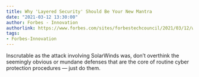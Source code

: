 ```yaml
---
title: Why 'Layered Security' Should Be Your New Mantra
date: "2021-03-12 13:30:00"
author: Forbes - Innovation
authorlink: https://www.forbes.com/sites/forbestechcouncil/2021/03/12/why-layered-security-should-be-your-new-mantra/
tags:
- Forbes-Innovation
---
```

Inscrutable as the attack involving SolarWinds was, don’t overthink the seemingly obvious or mundane defenses that are the core of routine cyber protection procedures — just do them.